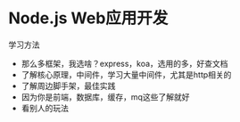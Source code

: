 
# Node.js Web应用开发

学习方法

- 那么多框架，我选啥？express，koa，选用的多，好查文档
- 了解核心原理，中间件，学习大量中间件，尤其是http相关的
- 了解周边脚手架，最佳实践
- 因为你是前端，数据库，缓存，mq这些了解就好
- 看别人的玩法